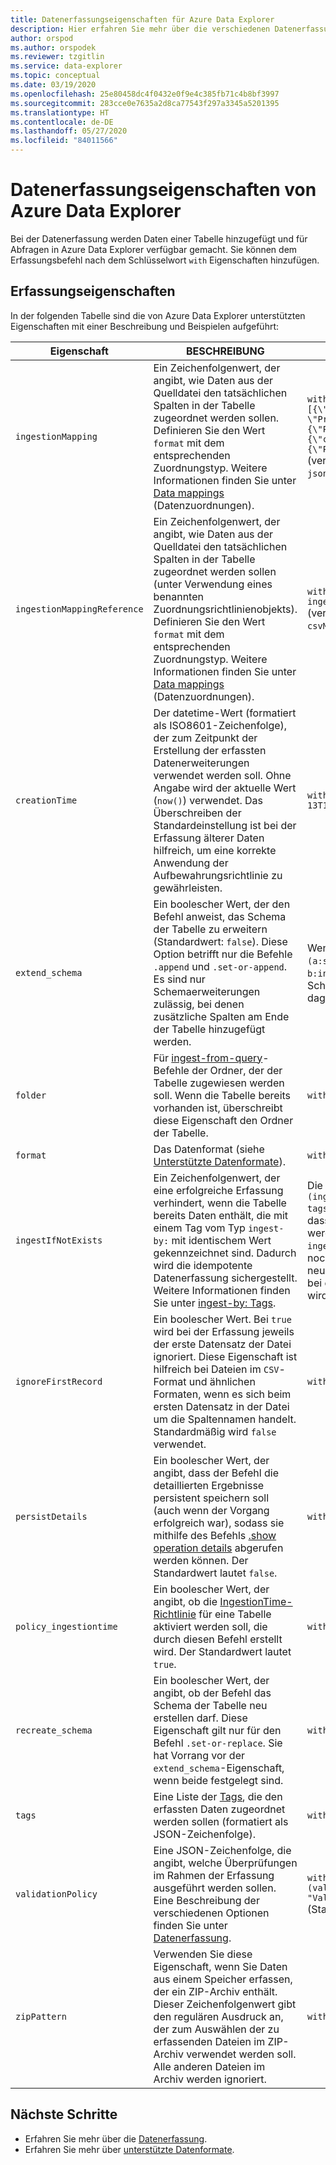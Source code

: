 ```yaml
---
title: Datenerfassungseigenschaften für Azure Data Explorer
description: Hier erfahren Sie mehr über die verschiedenen Datenerfassungseigenschaften, die von Azure Data Explorer unterstützt werden.
author: orspod
ms.author: orspodek
ms.reviewer: tzgitlin
ms.service: data-explorer
ms.topic: conceptual
ms.date: 03/19/2020
ms.openlocfilehash: 25e80458dc4f0432e0f9e4c385fb71c4b8bf3997
ms.sourcegitcommit: 283cce0e7635a2d8ca77543f297a3345a5201395
ms.translationtype: HT
ms.contentlocale: de-DE
ms.lasthandoff: 05/27/2020
ms.locfileid: "84011566"
---
```

# <a name="azure-data-explorer-data-ingestion-properties"></a>Datenerfassungseigenschaften von Azure Data Explorer 

Bei der Datenerfassung werden Daten einer Tabelle hinzugefügt und für Abfragen in Azure Data Explorer verfügbar gemacht. Sie können dem Erfassungsbefehl nach dem Schlüsselwort `with` Eigenschaften hinzufügen.

## <a name="ingestion-properties"></a>Erfassungseigenschaften

In der folgenden Tabelle sind die von Azure Data Explorer unterstützten Eigenschaften mit einer Beschreibung und Beispielen aufgeführt: 

|Eigenschaft              |BESCHREIBUNG                                              |Beispiel                                             |
|----------------------|---------------------------------------------------------|----------------------------------------------------|
|`ingestionMapping`    |Ein Zeichenfolgenwert, der angibt, wie Daten aus der Quelldatei den tatsächlichen Spalten in der Tabelle zugeordnet werden sollen. Definieren Sie den Wert `format` mit dem entsprechenden Zuordnungstyp. Weitere Informationen finden Sie unter [Data mappings](kusto/management/mappings.md) (Datenzuordnungen).|`with (format="json", ingestionMapping = "[{\"column\":\"rownumber\", \"Properties\":{\"Path\":\"$.RowNumber\"}}, {\"column\":\"rowguid\", \"Properties\":{\"Path\":\"$.RowGuid\"}}]")`<br>(veraltet: `avroMapping`, `csvMapping`, `jsonMapping`) |
|`ingestionMappingReference`|Ein Zeichenfolgenwert, der angibt, wie Daten aus der Quelldatei den tatsächlichen Spalten in der Tabelle zugeordnet werden sollen (unter Verwendung eines benannten Zuordnungsrichtlinienobjekts). Definieren Sie den Wert `format` mit dem entsprechenden Zuordnungstyp. Weitere Informationen finden Sie unter [Data mappings](kusto/management/mappings.md) (Datenzuordnungen).|`with (format="csv", ingestionMappingReference = "Mapping1")`<br>(veraltet: `avroMappingReference`, `csvMappingReference`, `jsonMappingReference`)|
|`creationTime` |Der datetime-Wert (formatiert als ISO8601-Zeichenfolge), der zum Zeitpunkt der Erstellung der erfassten Datenerweiterungen verwendet werden soll. Ohne Angabe wird der aktuelle Wert (`now()`) verwendet. Das Überschreiben der Standardeinstellung ist bei der Erfassung älterer Daten hilfreich, um eine korrekte Anwendung der Aufbewahrungsrichtlinie zu gewährleisten.|`with (creationTime="2017-02-13T11:09:36.7992775Z")`|
|`extend_schema`|Ein boolescher Wert, der den Befehl anweist, das Schema der Tabelle zu erweitern (Standardwert: `false`). Diese Option betrifft nur die Befehle `.append` und `.set-or-append`. Es sind nur Schemaerweiterungen zulässig, bei denen zusätzliche Spalten am Ende der Tabelle hinzugefügt werden.|Wenn das ursprüngliche Tabellenschema `(a:string, b:int)` lautet, wäre `(a:string, b:int, c:datetime, d:string)` eine gültige Schemaerweiterung, `(a:string, c:datetime)` dagegen nicht.|
|`folder` |Für [ingest-from-query](kusto/management/data-ingestion/ingest-from-query.md)-Befehle der Ordner, der der Tabelle zugewiesen werden soll. Wenn die Tabelle bereits vorhanden ist, überschreibt diese Eigenschaft den Ordner der Tabelle.|`with (folder="Tables/Temporary")`|
|`format` |Das Datenformat (siehe [Unterstützte Datenformate](ingestion-supported-formats.md)).|`with (format="csv")`|
|`ingestIfNotExists`|Ein Zeichenfolgenwert, der eine erfolgreiche Erfassung verhindert, wenn die Tabelle bereits Daten enthält, die mit einem Tag vom Typ `ingest-by:` mit identischem Wert gekennzeichnet sind. Dadurch wird die idempotente Datenerfassung sichergestellt. Weitere Informationen finden Sie unter [ingest-by: Tags](kusto/management/extents-overview.md#ingest-by-extent-tags).|Die Eigenschaften `with (ingestIfNotExists='["Part0001"]', tags='["ingest-by:Part0001"]')` geben an, dass die aktuelle Erfassung nicht ausgeführt werden soll, wenn bereits Daten mit dem Tag `ingest-by:Part0001` vorhanden sind. Sind noch keine vorhanden, wird das Tag für diese neue Erfassung festgelegt (für den Fall, dass bei einer zukünftigen Erfassung versucht wird, die gleichen Daten zu erfassen).|
|`ignoreFirstRecord` |Ein boolescher Wert. Bei `true` wird bei der Erfassung jeweils der erste Datensatz der Datei ignoriert. Diese Eigenschaft ist hilfreich bei Dateien im `CSV`-Format und ähnlichen Formaten, wenn es sich beim ersten Datensatz in der Datei um die Spaltennamen handelt. Standardmäßig wird `false` verwendet.|`with (ignoreFirstRecord=false)`|
|`persistDetails` |Ein boolescher Wert, der angibt, dass der Befehl die detaillierten Ergebnisse persistent speichern soll (auch wenn der Vorgang erfolgreich war), sodass sie mithilfe des Befehls [.show operation details](kusto/management/operations.md#show-operation-details) abgerufen werden können. Der Standardwert lautet `false`.|`with (persistDetails=true)`|
|`policy_ingestiontime`|Ein boolescher Wert, der angibt, ob die [IngestionTime-Richtlinie](kusto/management/ingestiontimepolicy.md) für eine Tabelle aktiviert werden soll, die durch diesen Befehl erstellt wird. Der Standardwert lautet `true`.|`with (policy_ingestiontime=false)`|
|`recreate_schema` |Ein boolescher Wert, der angibt, ob der Befehl das Schema der Tabelle neu erstellen darf. Diese Eigenschaft gilt nur für den Befehl `.set-or-replace`. Sie hat Vorrang vor der `extend_schema`-Eigenschaft, wenn beide festgelegt sind.|`with (recreate_schema=true)`|
|`tags`|Eine Liste der [Tags](kusto/management/extents-overview.md#extent-tagging), die den erfassten Daten zugeordnet werden sollen (formatiert als JSON-Zeichenfolge). |`with (tags="['Tag1', 'Tag2']")`|
|`validationPolicy`|Eine JSON-Zeichenfolge, die angibt, welche Überprüfungen im Rahmen der Erfassung ausgeführt werden sollen. Eine Beschreibung der verschiedenen Optionen finden Sie unter [Datenerfassung](ingest-data-overview.md).| `with (validationPolicy='{"ValidationOptions":1, "ValidationImplications":1}')` (Standardrichtlinie)|
|`zipPattern`|Verwenden Sie diese Eigenschaft, wenn Sie Daten aus einem Speicher erfassen, der ein ZIP-Archiv enthält. Dieser Zeichenfolgenwert gibt den regulären Ausdruck an, der zum Auswählen der zu erfassenden Dateien im ZIP-Archiv verwendet werden soll.  Alle anderen Dateien im Archiv werden ignoriert.|`with (zipPattern="*.csv")`|

## <a name="next-steps"></a>Nächste Schritte

* Erfahren Sie mehr über die [Datenerfassung](ingest-data-overview.md).
* Erfahren Sie mehr über [unterstützte Datenformate](ingestion-supported-formats.md).
